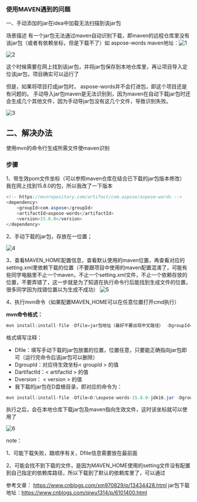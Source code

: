 ### **使用MAVEN遇到的问题**
一、手动添加的jar在idea中加载无法扫描到该jar包
    
场景描述
有一个jar包无法通过maven自动识别下载，即maven的远程仓库里没有该jar包（或者有依赖坐标，但是下载不了）如 aspose-words
maven地址：![1](D:\soft\tools\codeTools\gitFIles\rhperknowledge.github.io\docs\docsMark\codeView\assert\maven\1.png)



![2](D:\soft\tools\codeTools\gitFIles\rhperknowledge.github.io\docs\docsMark\codeView\assert\maven\2.png)



这个时候需要在网上找到该jar包，并将jar包保存到本地仓库里，再让项目导入定位该jar包，项目确实可以运行了

但是，如果将项目打成jar包时， aspose-words并不会打进包，即这个项目还是有问题的。
手动导入jar包maven是无法识别到，因为maven在自动下载jar包时还会生成几个其他文件，因为手动导jar包没有这几个文件，导致识别失败。

![3](D:\soft\tools\codeTools\gitFIles\rhperknowledge.github.io\docs\docsMark\codeView\assert\maven\3.png)



## 二、解决办法

使用mvn的命令行生成所需文件使maven识别

### 步骤

1、带生效pom文件坐标（可以参照maven仓库在结合已下载的jar包版本修改）
我在网上找到15.8.0的包，所以我改了一下版本

```java
<!-- https://mvnrepository.com/artifact/com.aspose/aspose-words -->
<dependency>
    <groupId>com.aspose</groupId>
    <artifactId>aspose-words</artifactId>
    <version>15.8.0</version>
</dependency>
```

2、手动下载的jar包，存放在一位置；

![4](D:\soft\tools\codeTools\gitFIles\rhperknowledge.github.io\docs\docsMark\codeView\assert\maven\4.png)

3、查看MAVEN_HOME配置信息，查看默认使用的maven位置，再查看对应的setting.xml里依赖下载的位置（不要跟项目中使用的maven配置混淆了，可能有些同学电脑里不止一个maven，不止一个setting.xml文件，不止一个依赖存放的位置，不要弄错了，这一步就是为了知道在执行命令行后能找到生成文件的位置，很多同学因为找错位置以为生成不成功）
![5](D:\soft\tools\codeTools\gitFIles\rhperknowledge.github.io\docs\docsMark\codeView\assert\maven\5.png)

4、执行mvn命令（如果配置MAVEN_HOME可以在任意位置打开cmd执行）

**mvn命令格式：**

```java
mvn install:install-file -Dfile=jar包地址（最好不要出现中文路径） -DgroupId=<groupId>标签内的内容 -DartifactId=<artifactId>标签内的内容  -Dversion=<version>标签内的内容 -Dpackaging=jar
```

格式填写注释：

- Dfile：填写手动下载的jar包放置的位置，位置任意，只要能正确指向jar包即可（运行完命令后该jar包可以删除）
- DgroupId：对应待生效坐标< groupId > 的值
- DartifactId：< artifactId > 的值
- Dversion： < version > 的值
- 我下载的jar包在D盘根目录，即对应的命令为：

```java
mvn install:install-file -Dfile=D:\aspose-words-15.8.0-jdk16.jar -DgroupId=com.aspose -DartifactId=aspose-words -Dversion=15.8.0 -Dpackaging=jar
```

执行之后，会在本地仓库下载jar包及maven指向生效文件，这时该坐标就可以使用了

![6](D:\soft\tools\codeTools\gitFIles\rhperknowledge.github.io\docs\docsMark\codeView\assert\maven\6.png)

note：

1、可能下载失败，跟顺序有关，Dfile信息需要放在最前面

2、可能会找不到下载的文件，是因为MAVEN_HOME使用的setting文件没有配置到自己指定的依赖库路径，所以下载到了默认的依赖库里了，可以通过

参考文章：
https://www.cnblogs.com/xm970829/p/13434428.html
jar包下载地址：https://www.cnblogs.com/qiwu1314/p/6101400.html





